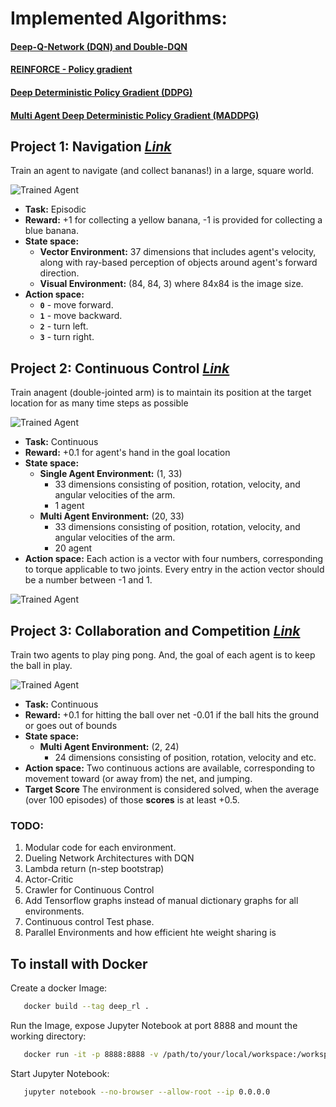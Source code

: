 

# Implemented Algorithms:

#### [Deep-Q-Network (DQN) and Double-DQN](https://github.com/Sardhendu/DeepRL/blob/master/src/navigation/agent.py)   

#### [REINFORCE - Policy gradient](https://github.com/Sardhendu/DeepRL/blob/master/src/pong_atari/agent.py)

#### [Deep Deterministic Policy Gradient (DDPG)](https://github.com/Sardhendu/DeepRL/blob/master/src/continuous_control/agent.py)

#### [Multi Agent Deep Deterministic Policy Gradient (MADDPG)](https://github.com/Sardhendu/DeepRL/blob/master/src/collab_compete/agent.py) 
    

[//]: # (Image References)

[image1]: https://user-images.githubusercontent.com/10624937/42135619-d90f2f28-7d12-11e8-8823-82b970a54d7e.gif "Trained Agent"

Project 1: Navigation [*Link*](https://github.com/Sardhendu/DeepRL/tree/master/src/navigation)
-----------

Train an agent to navigate (and collect bananas!) in a large, square world.  

![Trained Agent][image1]
     
   * **Task:** Episodic
   * **Reward:** +1 for collecting a yellow banana, -1 is provided for collecting a blue banana.  
   * **State space:** 
      * **Vector Environment:** 37 dimensions that includes agent's velocity, along with ray-based perception of objects around agent's forward direction.  
      * **Visual Environment:** (84, 84, 3) where 84x84 is the image size.
   * **Action space:** 
       - **`0`** - move forward.
       - **`1`** - move backward.
       - **`2`** - turn left.
       - **`3`** - turn right.
         
[//]: # (Image References)

[image2]: https://user-images.githubusercontent.com/10624937/43851024-320ba930-9aff-11e8-8493-ee547c6af349.gif "Trained Agent"


 Project 2: Continuous Control [*Link*](https://github.com/Sardhendu/DeepRL/tree/master/src/continuous_control)
-----------

Train anagent (double-jointed arm) is to maintain its position at the target location for as many time steps as possible 

![Trained Agent][image2]
 
   * **Task:** Continuous
   * **Reward:** +0.1 for agent's hand in the goal location  
   * **State space:** 
      * **Single Agent Environment:** (1, 33)
         * 33 dimensions consisting of position, rotation, velocity, and angular velocities of the arm.
         * 1 agent   
      * **Multi Agent Environment:** (20, 33)
         * 33 dimensions consisting of position, rotation, velocity, and angular velocities of the arm.
         * 20 agent 
   * **Action space:** 
       Each action is a vector with four numbers, corresponding to torque applicable to two joints. Every entry in the action vector should be a number between -1 and 1.
 
 
[//]: # (Image References)      
       
[image3]: https://user-images.githubusercontent.com/10624937/43851646-d899bf20-9b00-11e8-858c-29b5c2c94ccc.png "Crawler"

![Trained Agent][image3] 
            
 
[//]: # (Image References)

[image4]: https://user-images.githubusercontent.com/10624937/42135623-e770e354-7d12-11e8-998d-29fc74429ca2.gif "Trained Agent"


 Project 3: Collaboration and Competition [*Link*](https://github.com/Sardhendu/DeepRL/tree/master/src/collab_compete)
-----------

Train two agents to play ping pong. And, the goal of each agent is to keep the ball in play. 

![Trained Agent][image4]
 
   * **Task:** Continuous
   * **Reward:** +0.1 for hitting the ball over net 
                  -0.01 if the ball hits the ground or goes out of bounds 
   * **State space:** 
      * **Multi Agent Environment:** (2, 24)
         * 24 dimensions consisting of position, rotation, velocity and etc.   
   * **Action space:** 
       Two continuous actions are available, corresponding to movement toward (or away from) the net, and jumping.
   * **Target Score**
        The environment is considered solved, when the average (over 100 episodes) of those **scores** is at least +0.5.
 
 
 
### TODO:
1. Modular code for each environment.
2. Dueling Network Architectures with DQN
3. Lambda return (n-step bootstrap)
4. Actor-Critic
5. Crawler for Continuous Control
6. Add Tensorflow graphs instead of manual dictionary graphs for all environments.
7. Continuous control Test phase.
8. Parallel Environments and how efficient hte weight sharing is

 

## To install with Docker

Create a docker Image:

   ```bash
      docker build --tag deep_rl .
   ```

Run the Image, expose Jupyter Notebook at port 8888 and mount the working directory:
   ```bash
      docker run -it -p 8888:8888 -v /path/to/your/local/workspace:/workspace/DeepRL --name deep_rl deep_rl
   ```
   
    
Start Jupyter Notebook:
   ```bash
      jupyter notebook --no-browser --allow-root --ip 0.0.0.0
   ```